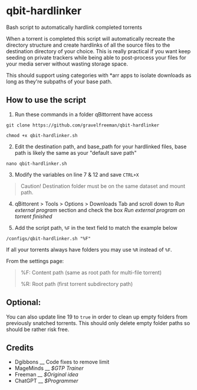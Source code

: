 # qbit-hardlinker
Bash script to automatically hardlink completed torrents

When a torrent is completed this script will automatically recreate the directory structure and create hardlinks of all the source files to the destination directory of your choice. This is really practical if you want keep seeding on private trackers while being able to post-process your files for your media server without wasting storage space.

This should support using categories with *arr apps to isolate downloads as long as they're subpaths of your base path. 


## How to use the script

1. Run these commands in a folder qBittorrent have access
```shell
git clone https://github.com/gravelfreeman/qbit-hardlinker
```

```shell
chmod +x qbit-hardlinker.sh
```

2. Edit the destination path, and base_path for your hardlinked files, base path is likely the same as your "default save path"

```shell
nano qbit-hardlinker.sh
```

3. Modify the variables on line 7 & 12  and save `CTRL+X`

> Caution! Destination folder must be on the same dataset and mount path.

4. qBittorent > Tools > Options > Downloads Tab and scroll down to *Run external program* section and check the box *Run external program on torrent finished*

5. Add the script path, `%F` in the text field to match the example below

```
/configs/qbit-hardlinker.sh "%F"
```

If all your torrents always have folders you may use `%R` instead of `%F`.

From the settings page:

> %F: Content path (same as root path for multi-file torrent)
>
> %R: Root path (first torrent subdirectory path)


## Optional:

You can also update line 19 to `true` in order to clean up empty folders from previously snatched torrents. This should only delete empty folder paths so should be rather risk free.


## Credits
- Dgibbons __ Code fixes to remove limit
- MageMinds __ *$GTP Trainer*
- Freeman __ *$Original idea*
- ChatGPT __ *$Programmer*
